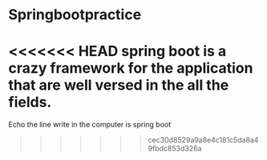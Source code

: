 # Springbootpractice
<<<<<<< HEAD
spring boot is a crazy framework for the application that are well versed in the all the fields.
=======
Echo the line write in the computer is spring boot
>>>>>>> cec30d8529a9a8e4c181c5da8a49fbdc853d326a
